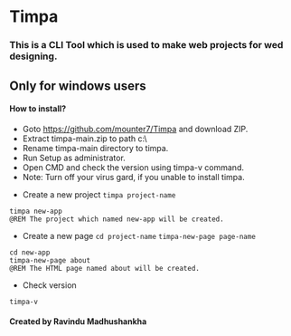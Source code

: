 # Timpa #
### This is a CLI Tool which is used to make web projects for wed designing.  ###
## Only for windows users ##

#### How to install? ####
- Goto https://github.com/mounter7/Timpa and download ZIP.
- Extract timpa-main.zip to path c:\
- Rename timpa-main directory to timpa.
- Run Setup as administrator.
- Open CMD and check the version using timpa-v command.
- Note: Turn off your virus gard, if you unable to install timpa.

* Create a new project
``` timpa project-name ```
``` batch
timpa new-app      
@REM The project which named new-app will be created.
```

* Create a new page
``` cd project-name ```
``` timpa-new-page page-name ```
``` batch
cd new-app
timpa-new-page about       
@REM The HTML page named about will be created.
```

* Check version
```
timpa-v
```


#### Created by Ravindu Madhushankha ####
